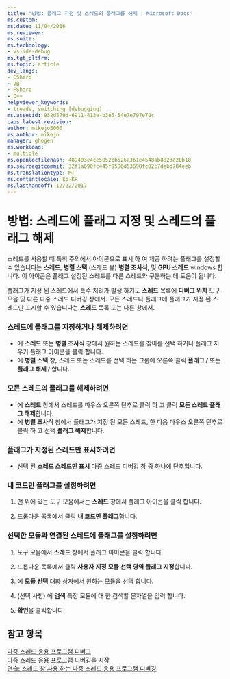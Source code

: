 ```yaml
---
title: "방법: 플래그 지정 및 스레드의 플래그를 해제 | Microsoft Docs"
ms.custom: 
ms.date: 11/04/2016
ms.reviewer: 
ms.suite: 
ms.technology:
- vs-ide-debug
ms.tgt_pltfrm: 
ms.topic: article
dev_langs:
- CSharp
- VB
- FSharp
- C++
helpviewer_keywords:
- treads, switching [debugging]
ms.assetid: 952d579d-6911-413e-b3e5-54e7e797e70c
caps.latest.revision: 
author: mikejo5000
ms.author: mikejo
manager: ghogen
ms.workload:
- multiple
ms.openlocfilehash: 489403e4ce5052cb526a361e4548ab8823a20b18
ms.sourcegitcommit: 32f1a690fc445f9586d53698fc82c7debd784eeb
ms.translationtype: MT
ms.contentlocale: ko-KR
ms.lasthandoff: 12/22/2017
---
```

# <a name="how-to-flag-and-unflag-threads"></a>방법: 스레드에 플래그 지정 및 스레드의 플래그 해제
스레드를 사용할 때 특히 주의에서 아이콘으로 표시 하 여 제공 하려는 플래그를 설정할 수 있습니다는 **스레드**, **병렬 스택** (스레드 뷰) **병렬 조사식**, 및  **GPU 스레드** windows 합니다. 이 아이콘은 플래그 설정된 스레드를 다른 스레드와 구분하는 데 도움이 됩니다.  
  
플래그가 지정 된 스레드에서 특수 처리가 발생 하기도 **스레드** 목록에 **디버그 위치** 도구 모음 및 다른 다중 스레드 디버깅 창에서. 모든 스레드나 플래그에 플래그가 지정 된 스레드만 표시할 수 있습니다는 **스레드** 목록 또는 다른 창에서.
  
### <a name="to-flag-or-unflag-a-thread"></a>스레드에 플래그를 지정하거나 해제하려면 
  
-   에 **스레드** 또는 **병렬 조사식** 창에서 원하는 스레드를 찾아를 선택 하거나 플래그 지우기 플래그 아이콘을 클릭 합니다. 
-   에 **병렬 스택** 창, 스레드 또는 스레드를 선택 하는 그룹에 오른쪽 클릭 **플래그 / <thread>**  또는 **플래그 해제 / <thread>** 합니다.
  
### <a name="to-unflag-all-threads"></a>모든 스레드의 플래그를 해제하려면  
  
-   에 **스레드** 창에서 스레드를 마우스 오른쪽 단추로 클릭 하 고 클릭 **모든 스레드 플래그 해제**합니다.
-   에 **병렬 조사식** 창에서 플래그가 지정 된 모든 스레드, 한 다음 마우스 오른쪽 단추로 클릭 하 고 선택 **플래그 해제**합니다.  
  
### <a name="to-display-only-flagged-threads"></a>플래그가 지정된 스레드만 표시하려면  
  
-   선택 된 **스레드 스레드만 표시** 다중 스레드 디버깅 창 중 하나에 단추입니다.  
  
### <a name="to-flag-just-my-code"></a>내 코드만 플래그를 설정하려면  
  
1.  맨 위에 있는 도구 모음에서는 **스레드** 창에서 플래그 아이콘을 클릭 합니다.  
  
2.  드롭다운 목록에서 클릭 **내 코드만 플래그**합니다.  
  
### <a name="to-flag-threads-that-are-associated-with-selected-modules"></a>선택한 모듈과 연결된 스레드에 플래그를 설정하려면  
  
1.  도구 모음에서 **스레드** 창에서 플래그 아이콘을 클릭 합니다.  
  
2.  드롭다운 목록에서 클릭 **사용자 지정 모듈 선택 영역 플래그 지정**합니다.  
  
3.  에 **모듈 선택** 대화 상자에서 원하는 모듈을 선택 합니다.  
  
4.  (선택 사항) 에 **검색** 특정 모듈에 대 한 검색할 문자열을 입력 합니다.  
  
5.  **확인**을 클릭합니다.  
  
## <a name="see-also"></a>참고 항목  
 [다중 스레드 응용 프로그램 디버그](../debugger/debug-multithreaded-applications-in-visual-studio.md)   
 [다중 스레드 응용 프로그램 디버깅을 시작](../debugger/get-started-debugging-multithreaded-apps.md)  
 [연습: 스레드 창 사용 하는 다중 스레드 응용 프로그램 디버깅](../debugger/how-to-use-the-threads-window.md)